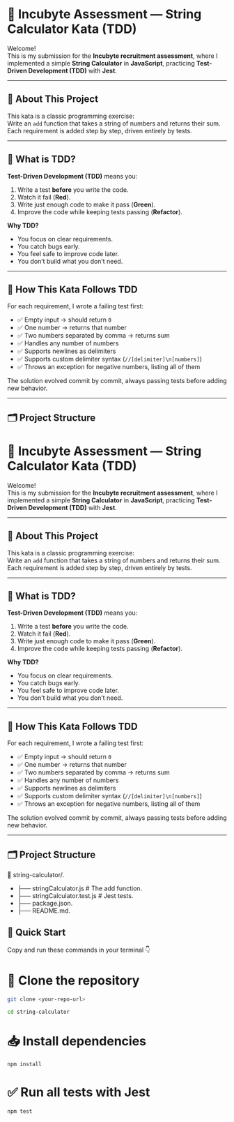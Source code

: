 # 🎯 Incubyte Assessment — String Calculator Kata (TDD)

Welcome!  
This is my submission for the **Incubyte recruitment assessment**, where I implemented a simple **String Calculator** in **JavaScript**, practicing **Test-Driven Development (TDD)** with **Jest**.

---

## 🚀 About This Project

This kata is a classic programming exercise:  
Write an `add` function that takes a string of numbers and returns their sum.  
Each requirement is added step by step, driven entirely by tests.

---

## 🧪 What is TDD?

**Test-Driven Development (TDD)** means you:
1. Write a test **before** you write the code.
2. Watch it fail (**Red**).
3. Write just enough code to make it pass (**Green**).
4. Improve the code while keeping tests passing (**Refactor**).

**Why TDD?**
- You focus on clear requirements.
- You catch bugs early.
- You feel safe to improve code later.
- You don’t build what you don’t need.

---

## 🔄 How This Kata Follows TDD

For each requirement, I wrote a failing test first:
- ✅ Empty input → should return `0`
- ✅ One number → returns that number
- ✅ Two numbers separated by comma → returns sum
- ✅ Handles any number of numbers
- ✅ Supports newlines as delimiters
- ✅ Supports custom delimiter syntax (`//[delimiter]\n[numbers]`)
- ✅ Throws an exception for negative numbers, listing all of them

The solution evolved commit by commit, always passing tests before adding new behavior.

---

## 🗂️ Project Structure

# 🎯 Incubyte Assessment — String Calculator Kata (TDD)

Welcome!  
This is my submission for the **Incubyte recruitment assessment**, where I implemented a simple **String Calculator** in **JavaScript**, practicing **Test-Driven Development (TDD)** with **Jest**.

---

## 🚀 About This Project

This kata is a classic programming exercise:  
Write an `add` function that takes a string of numbers and returns their sum.  
Each requirement is added step by step, driven entirely by tests.

---

## 🧪 What is TDD?

**Test-Driven Development (TDD)** means you:
1. Write a test **before** you write the code.
2. Watch it fail (**Red**).
3. Write just enough code to make it pass (**Green**).
4. Improve the code while keeping tests passing (**Refactor**).

**Why TDD?**
- You focus on clear requirements.
- You catch bugs early.
- You feel safe to improve code later.
- You don’t build what you don’t need.

---

## 🔄 How This Kata Follows TDD

For each requirement, I wrote a failing test first:
- ✅ Empty input → should return `0`
- ✅ One number → returns that number
- ✅ Two numbers separated by comma → returns sum
- ✅ Handles any number of numbers
- ✅ Supports newlines as delimiters
- ✅ Supports custom delimiter syntax (`//[delimiter]\n[numbers]`)
- ✅ Throws an exception for negative numbers, listing all of them

The solution evolved commit by commit, always passing tests before adding new behavior.

---

## 🗂️ Project Structure

📂 string-calculator/.
- ├── stringCalculator.js # The add function.
- ├── stringCalculator.test.js # Jest tests.
- ├── package.json.
- ├── README.md.

## 📌 Quick Start

Copy and run these commands in your terminal 👇


# 📂 Clone the repository
```bash
git clone <your-repo-url>
```
```bash
cd string-calculator
```

# 📥 Install dependencies
```bash
npm install
```

# ✅ Run all tests with Jest
```bash
npm test
```


